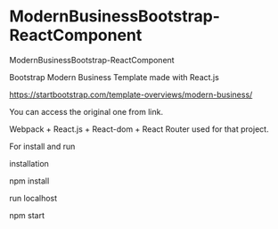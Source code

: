 # ModernBusinessBootstrap-ReactComponent
ModernBusinessBootstrap-ReactComponent

Bootstrap Modern Business Template made with React.js 

https://startbootstrap.com/template-overviews/modern-business/

You can access the original one from link. 

Webpack + React.js + React-dom + React Router used for that project. 

For install and run 

installation

npm install 

run localhost

npm start 

